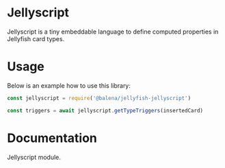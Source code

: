 # Jellyscript

Jellyscript is a tiny embeddable language to define computed properties in Jellyfish card types.

# Usage

Below is an example how to use this library:

```js
const jellyscript = require('@balena/jellyfish-jellyscript')

const triggers = await jellyscript.getTypeTriggers(insertedCard)
```

# Documentation

Jellyscript module.

